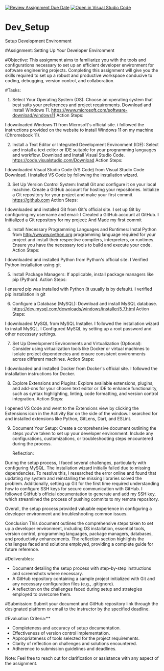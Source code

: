 [![Review Assignment Due Date](https://classroom.github.com/assets/deadline-readme-button-22041afd0340ce965d47ae6ef1cefeee28c7c493a6346c4f15d667ab976d596c.svg)](https://classroom.github.com/a/vbnbTt5m)
[![Open in Visual Studio Code](https://classroom.github.com/assets/open-in-vscode-2e0aaae1b6195c2367325f4f02e2d04e9abb55f0b24a779b69b11b9e10269abc.svg)](https://classroom.github.com/online_ide?assignment_repo_id=15296709&assignment_repo_type=AssignmentRepo)
# Dev_Setup
Setup Development Environment

#Assignment: Setting Up Your Developer Environment

#Objective:
This assignment aims to familiarize you with the tools and configurations necessary to set up an efficient developer environment for software engineering projects. Completing this assignment will give you the skills required to set up a robust and productive workspace conducive to coding, debugging, version control, and collaboration.

#Tasks:

1. Select Your Operating System (OS):
   Choose an operating system that best suits your preferences and project requirements. Download and Install Windows 11. https://www.microsoft.com/software-download/windows11
   Action Steps:

I downloaded Windows 11 from Microsoft's official site.
i followed the instructions provided on the website to install Windows 11 on my machine (Chromebook 11).

2. Install a Text Editor or Integrated Development Environment (IDE):
   Select and install a text editor or IDE suitable for your programming languages and workflow. Download and Install Visual Studio Code. https://code.visualstudio.com/Download
   Action Steps:

I downloaded Visual Studio Code (VS Code) from Visual Studio Code Download.
I installed VS Code by following the installation wizard.

3. Set Up Version Control System:
   Install Git and configure it on your local machine. Create a GitHub account for hosting your repositories. Initialize a Git repository for your project and make your first commit. https://github.com
   Action Steps:

I downloaded and installed Git from Git's official site.
I set up Git by configuring my username and email:
I Created a GitHub account at GitHub.
I Initialized a Git repository for my project:
And Made my first commit

4. Install Necessary Programming Languages and Runtimes:
  Instal Python from http://wwww.python.org programming language required for your project and install their respective compilers, interpreters, or runtimes. Ensure you have the necessary tools to build and execute your code.
  Action Steps:

  I downloaded and installed Python from Python's official site.
I Verified Python installation using git

5. Install Package Managers:
   If applicable, install package managers like pip (Python).
   Action Steps:

I ensured pip was installed with Python (it usually is by default).
i verified pip installation in git

6. Configure a Database (MySQL):
   Download and install MySQL database. https://dev.mysql.com/downloads/windows/installer/5.7.html
Action Steps:

I downloaded MySQL from MySQL Installer.
I followed the installation wizard to install MySQL.
I Configured MySQL by setting up a root password and other necessary settings.

7. Set Up Development Environments and Virtualization (Optional):
   Consider using virtualization tools like Docker or virtual machines to isolate project dependencies and ensure consistent environments across different machines.
Action Steps:

I downloaded and installed Docker from Docker's official site.
I followed the installation instructions for Docker.

8. Explore Extensions and Plugins:
   Explore available extensions, plugins, and add-ons for your chosen text editor or IDE to enhance functionality, such as syntax highlighting, linting, code formatting, and version control integration.
   Action Steps:

I opened VS Code and went to the Extensions view by clicking the Extensions icon in the Activity Bar on the side of the window.
I searched for and installed extensions like Python, GitLens, Dart, and ESLint.

9. Document Your Setup:
    Create a comprehensive document outlining the steps you've taken to set up your developer environment. Include any configurations, customizations, or troubleshooting steps encountered during the process. 

    Reflection:

During the setup process, I faced several challenges, particularly with configuring MySQL. The installation wizard initially failed due to missing dependencies. To resolve this, I researched the error online and found that updating my system and reinstalling the missing libraries solved the problem. Additionally, setting up Git for the first time required understanding how to configure SSH keys for secure communication with GitHub. I followed GitHub's official documentation to generate and add my SSH key, which streamlined the process of pushing commits to my remote repository.

Overall, the setup process provided valuable experience in configuring a developer environment and troubleshooting common issues.

Conclusion
This document outlines the comprehensive steps taken to set up a developer environment, including OS installation, essential tools, version control, programming languages, package managers, databases, and productivity enhancements. The reflection section highlights the challenges faced and solutions employed, providing a complete guide for future reference.

#Deliverables:
- Document detailing the setup process with step-by-step instructions and screenshots where necessary.
- A GitHub repository containing a sample project initialized with Git and any necessary configuration files (e.g., .gitignore).
- A reflection on the challenges faced during setup and strategies employed to overcome them.

#Submission:
Submit your document and GitHub repository link through the designated platform or email to the instructor by the specified deadline.

#Evaluation Criteria:**
- Completeness and accuracy of setup documentation.
- Effectiveness of version control implementation.
- Appropriateness of tools selected for the project requirements.
- Clarity of reflection on challenges and solutions encountered.
- Adherence to submission guidelines and deadlines.

Note: Feel free to reach out for clarification or assistance with any aspect of the assignment.
